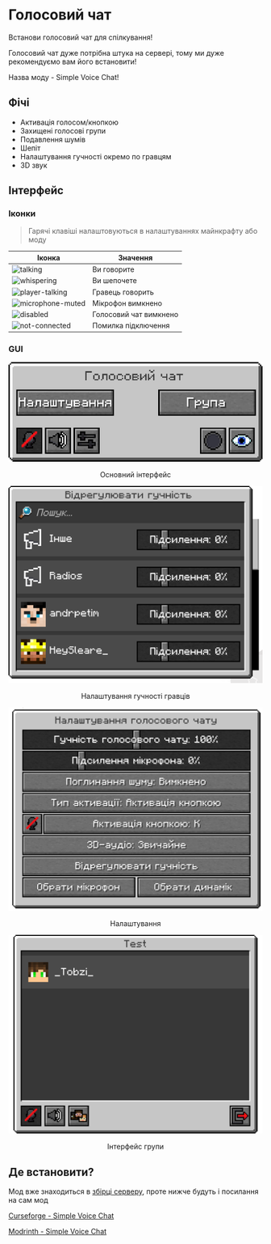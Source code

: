 # Голосовий чат

Встанови голосовий чат для спілкування!

Голосовий чат дуже потрібна штука на сервері, тому ми дуже рекомендуємо вам його встановити!

Назва моду - Simple Voice Chat!

## Фічі

- Активація голосом/кнопкою
- Захищені голосові групи
- Подавлення шумів
- Шепіт
- Налаштування гучності окремо по гравцям
- 3D звук

## Інтерфейс

### Іконки

> Гарячі клавіші налаштовуються в налаштуваннях майнкрафту або моду
> 
| Іконка | Значення |
| -- | -- |
| <img src="/images/mechanics/voice-chat/voice-chat-talking.png" alt="talking"></img> | Ви говорите  |
| <img src="/images/mechanics/voice-chat/voice-chat-whispering.png" alt="whispering"></img> | Ви шепочете |
| <img src="/images/mechanics/voice-chat/voice-chat-player-talking.png" alt="player-talking"></img> | Гравець говорить |
| <img src="/images/mechanics/voice-chat/voice-chat-microphone-muted.png" alt="microphone-muted"></img> | Мікрофон вимкнено |
| <img src="/images/mechanics/voice-chat/voice-chat-disabled.png" alt="disabled"></img> | Голосовий чат вимкнено |
| <img src="/images/mechanics/voice-chat/voice-chat-not-connected.png" alt="not-connected"></img> | Помилка підключення |

### GUI

<center>
<img src="/public/images/mechanics/voice-chat/voice-chat-main-gui.png" alt="main-gui"></img>

Основний інтерфейс
</center>

<center>
<img src="/public/images/mechanics/voice-chat/voice-chat-players-volume-gui.png" alt="players-volume"></img>

Налаштування гучності гравців
</center>

<center>
<img src="/public/images/mechanics/voice-chat/voice-chat-settings-gui.png" alt="settings-gui"></img>

Налаштування
</center>

<center>
<img src="/public/images/mechanics/voice-chat/voice-chat-group-gui.png" alt="group-gui"></img>

Інтерфейс групи
</center>

## Де встановити?

Мод вже знаходиться в [збірці серверу](/get-started/modpack.md), проте нижче будуть і посилання на сам мод

[Curseforge - Simple Voice Chat](https://www.curseforge.com/minecraft/mc-mods/simple-voice-chat)

[Modrinth - Simple Voice Chat](https://modrinth.com/plugin/simple-voice-chat)
